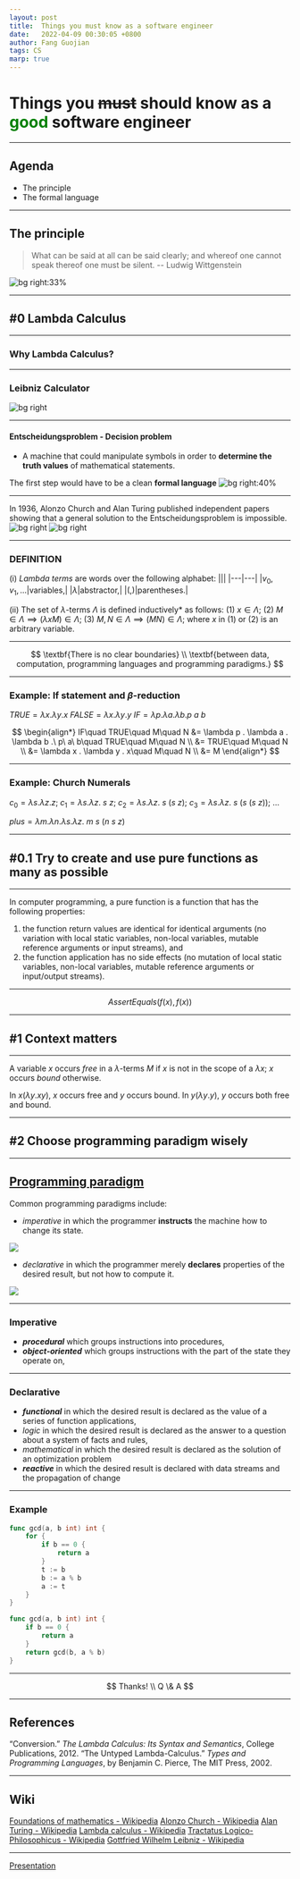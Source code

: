 ```yaml
---
layout: post
title:  Things you must know as a software engineer
date:   2022-04-09 00:30:05 +0800
author: Fang Guojian
tags: CS
marp: true
---
```


# Things you ~~must~~ should know as a <span style="color:green">good</span> software engineer

---

## Agenda
- The principle
- The formal language

---

## The principle
> What can be said at all can be said clearly; and whereof one cannot speak thereof one must be silent.
-- Ludwig Wittgenstein

![bg right:33%](../assets/img/81jxMOgdD8L.jpeg)
<!-- Here should be a clear line between the known and the unknown. -->

---

## #0 Lambda Calculus

---

### Why Lambda Calculus?

---

### Leibniz Calculator
![bg right](../assets/img/Leibnitzrechenmaschine.jpeg)
<!-- invented by the German mathematician Gottfried Wilhelm Leibniz around 1672 and completed in 1694. -->

---

#### Entscheidungsproblem - Decision problem
- A machine that could manipulate symbols in order to **determine the truth values** of mathematical statements.

The first step would have to be a clean **formal language**
![bg right:40%](../assets/img/Leibniz.jpg)

---

In 1936, Alonzo Church and Alan Turing published independent papers showing that a general solution to the Entscheidungsproblem is impossible.
![bg right](../assets/img/Alonzo_Church.jpg)
![bg right](../assets/img/Alan_Turing_Aged_16.jpg)
<!-- -->

---

### DEFINITION

(i) *Lambda terms* are words over the following alphabet:
|||
|---|---|
|$v_0, v_1, ...$|variables,|
|$\lambda$|abstractor,|
|$(, )$|parentheses.|

(ii) The set of $\lambda$-terms $\Lambda$ is defined inductively* as follows:
(1) $x \in \Lambda ;$
(2) $M \in \Lambda \implies (\lambda x M) \in \Lambda ;$
(3) $M, N \in \Lambda \implies (M N) \in \Lambda;$
where $x$ in (1) or (2) is an arbitrary variable.

---

$$
\textbf{There is no clear boundaries} \\
\textbf{between data, computation, programming languages and programming paradigms.}
$$

---

### Example: If statement and $\beta$-reduction
$TRUE=\lambda x . \lambda y . x$
$FALSE=\lambda x . \lambda y . y$
$IF=\lambda p . \lambda a . \lambda b . p\ a\ b$

$$
\begin{align*}
IF\quad TRUE\quad M\quad N &= \lambda p . \lambda a . \lambda b .\ p\ a\ b\quad TRUE\quad M\quad N \\
                           &= TRUE\quad M\quad N \\
                           &= \lambda x . \lambda y . x\quad M\quad N \\
                           &= M
\end{align*}
$$

---

### Example: Church Numerals

$c_0 = \lambda s. \lambda z. z;$
$c_1 = \lambda s. \lambda z.\ s\ z;$
$c_2 = \lambda s. \lambda z.\ s\ (s\ z);$
$c_3 = \lambda s. \lambda z.\ s\ (s\ (s\ z));$
$...$

$plus = \lambda m. \lambda n. \lambda s. \lambda z.\ m\ s\ (n\ s\ z)$
<!-- s: successor, z: zero -->

---

## #0.1 Try to create and use pure functions as many as possible

---

In computer programming, a pure function is a function that has the following properties:
1. the function return values are identical for identical arguments (no variation with local static variables, non-local variables, mutable reference arguments or input streams), and
2. the function application has no side effects (no mutation of local static variables, non-local variables, mutable reference arguments or input/output streams).

---

$$AssertEquals(f(x), f(x))$$

---

## #1 Context matters

---

A variable $x$ occurs *free* in a $\lambda$-terms $M$ if $x$ is not in the scope of a $\lambda x$; $x$ occurs *bound* otherwise.

In $x (\lambda y.xy)$, $x$ occurs free and $y$ occurs bound.
In $y (\lambda y.y)$, $y$ occurs both free and bound.

---

## #2 Choose programming paradigm wisely

---

## [Programming paradigm](https://en.wikipedia.org/wiki/Programming_paradigm)

Common programming paradigms include:

- *imperative* in which the programmer **instructs** the machine how to change its state.

![](../assets/img/imperative.svg)
<!-- 
@startuml
digraph G {
rankdir="LR";
    "State 0" -> "State 1" [label="action 0"]
    "State 1" -> "State 2" [label="action 1"]
    "State 2" -> "State ???" [label="action 2...N"]
} 
@enduml
-->

- *declarative* in which the programmer merely **declares** properties of the desired result, but not how to compute it.

![](../assets/img/declarative.svg)
<!--
@startuml
digraph G {
rankdir="LR";
    "State 0" -> "State N" [label="???"]
} 
@enduml
 -->

---

### Imperative

- ***procedural*** which groups instructions into procedures,
- ***object-oriented*** which groups instructions with the part of the state they operate on,

---

### Declarative

- ***functional*** in which the desired result is declared as the value of a series of function applications,
- *logic* in which the desired result is declared as the answer to a question about a system of facts and rules,
- *mathematical* in which the desired result is declared as the solution of an optimization problem
- ***reactive*** in which the desired result is declared with data streams and the propagation of change

---

### Example

```go
func gcd(a, b int) int {
    for {
        if b == 0 {
            return a
        }
        t := b
        b := a % b
        a := t
    }
}
```

```go
func gcd(a, b int) int {
    if b == 0 {
        return a
    }
    return gcd(b, a % b)
}
```

---

$$ Thanks! \\ Q \& A $$

---

<!-- 
## #3 Semantics matters

--- -->

## References

“Conversion.” *The Lambda Calculus: Its Syntax and Semantics*, College Publications, 2012.
“The Untyped Lambda-Calculus.” *Types and Programming Languages*, by Benjamin C. Pierce, The MIT Press, 2002. 

---

## Wiki
[Foundations of mathematics - Wikipedia](https://en.wikipedia.org/wiki/Foundations_of_mathematics)
[Alonzo Church - Wikipedia](https://en.wikipedia.org/wiki/Alonzo_Church)
[Alan Turing - Wikipedia](https://en.wikipedia.org/wiki/Alan_Turing)
[Lambda calculus - Wikipedia](https://en.wikipedia.org/wiki/Lambda_calculus)
[Tractatus Logico-Philosophicus - Wikipedia](https://en.wikipedia.org/wiki/Tractatus_Logico-Philosophicus)
[Gottfried Wilhelm Leibniz - Wikipedia](https://en.wikipedia.org/wiki/Gottfried_Wilhelm_Leibniz)

---

[Presentation](../assets/2022-04-09-computing.html)